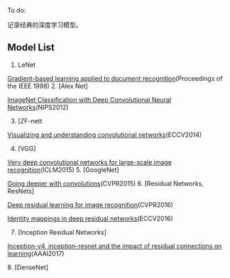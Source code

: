 To do:

记录经典的深度学习模型。
 ## Model List
 1. LeNet
 
 [Gradient-based learning applied to document recognition](http://ieeexplore.ieee.org/document/726791/)(Proceedings of the IEEE 1998)
 2. [Alex Net]
 
 [ImageNet Classification with Deep Convolutional Neural Networks](http://papers.nips.cc/paper/4824-imagenet-classification-with-deep-convolutional-neural-networks.pdf)(NIPS2012)

 3. [ZF-nett
 
 [Visualizing and understanding convolutional networks](https://link.springer.com/chapter/10.1007/978-3-319-10590-1_53)(ECCV2014)
 
 4. [VGG]
 
 [Very deep convolutional networks for large-scale image recognition](http://www.robots.ox.ac.uk/~vgg/research/very_deep/)(ICLM2015)
 5. [GoogleNet]
 
 [Going deeper with convolutions](https://www.cvfoundation.org/openaccess/content_cvpr_2015/html/Szegedy_Going_Deeper_With_2015_CVPR_paper.html)(CVPR2015)
 6. [Residual Networks, ResNets]
 
 [Deep residual learning for image recognition](https://www.cvfoundation.org/openaccess/content_cvpr_2016/html/He_Deep_Residual_Learning_CVPR_2016_paper.html)(CVPR2016)
 
 [Identity mappings in deep residual networks](https://link.springer.com/chapter/10.1007/978-3-319-46493-0_38)(ECCV2016)
 
 7. [Inception Residual Networks]
 
 [Inception-v4, inception-resnet and the impact of residual connections on learning](https://arxiv.org/pdf/1602.07261.pdf)(AAAI2017)
 
 8. [DenseNet]
